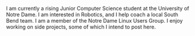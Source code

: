 I am currently a rising Junior Computer Science student at the University of Notre Dame. I am interested in Robotics, and I help coach a local South Bend team. I am a member of the Notre Dame Linux Users Group. I enjoy working on side projects, some of which I intend to post here.
